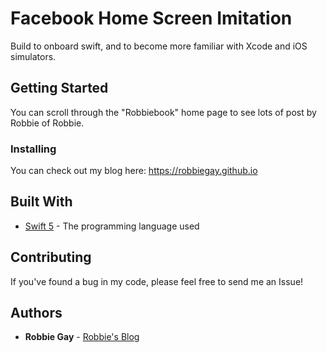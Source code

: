 # Facebook Home Screen Imitation

Build to onboard swift, and to become more familiar with Xcode and iOS simulators.

## Getting Started

You can scroll through the "Robbiebook" home page to see lots of post by Robbie of Robbie.

### Installing

You can check out my blog here: https://robbiegay.github.io

## Built With

* [Swift 5](https://swift.org/) - The programming language used

## Contributing

If you've found a bug in my code, please feel free to send me an Issue!

## Authors

* **Robbie Gay** - [Robbie's Blog](https://robbiegay.github.io)